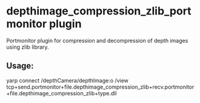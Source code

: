 
depthimage_compression_zlib_portmonitor plugin
======================================================================
Portmonitor plugin for compression and decompression of depth images using zlib library.

Usage:
-----

yarp connect /depthCamera/depthImage:o /view tcp+send.portmonitor+file.depthimage_compression_zlib+recv.portmonitor+file.depthimage_compression_zlib+type.dll

